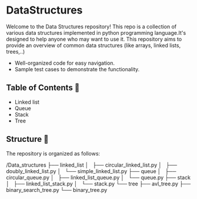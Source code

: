 # DataStructures
Welcome to the Data Structures repository! This repo is a collection of various data structures implemented in python programming language.It's designed to help anyone who may want to use it.
This repository aims to provide an overview of common data structures (like arrays, linked lists, trees,..) 
- Well-organized code for easy navigation.
- Sample test cases to demonstrate the functionality.

## Table of Contents 📑
- Linked list
- Queue
- Stack
- Tree

## Structure 📁
The repository is organized as follows:

/Data_structures
    ├── linked_list
    │   ├── circular_linked_list.py
    │   ├── doubly_linked_list.py
    │   └── simple_linked_list.py
    ├── queue
    │   ├── circular_queue.py
    │   ├── linked_list_queue.py
    │   └── queue.py
    ├── stack
    │   ├── linked_list_stack.py
    │   └── stack.py
    └── tree
        ├── avl_tree.py
        ├── binary_search_tree.py
        └── binary_tree.py
